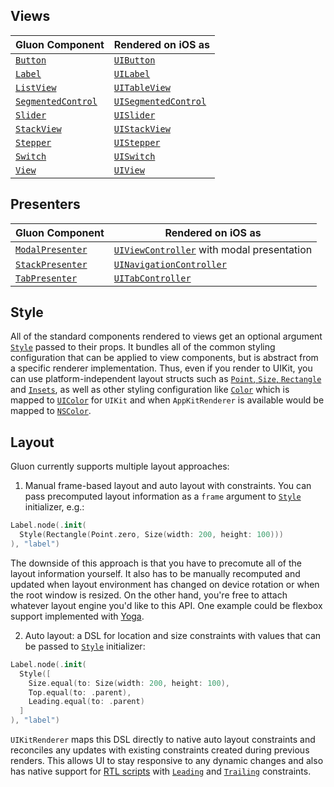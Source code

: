 ## Views

| Gluon Component | Rendered on iOS as |
|---|---|
| [`Button`](https://github.com/MaxDesiatov/Gluon/blob/master/Sources/Gluon/Components/Host/Button.swift) | [`UIButton`](https://developer.apple.com/documentation/uikit/uibutton) |
| [`Label`](https://github.com/MaxDesiatov/Gluon/blob/master/Sources/Gluon/Components/Host/Label.swift) | [`UILabel`](https://developer.apple.com/documentation/uikit/uilabel) |
| [`ListView`](https://github.com/MaxDesiatov/Gluon/blob/master/Sources/Gluon/Components/Host/ListView.swift) | [`UITableView`](https://developer.apple.com/documentation/uikit/uitableview) |
| [`SegmentedControl`](https://github.com/MaxDesiatov/Gluon/blob/master/Sources/Gluon/Components/Host/SegmentedControl.swift) | [`UISegmentedControl`](https://developer.apple.com/documentation/uikit/uisegmentedcontrol) | 
| [`Slider`](https://github.com/MaxDesiatov/Gluon/blob/master/Sources/Gluon/Components/Host/Slider.swift) | [`UISlider`](https://developer.apple.com/documentation/uikit/uislider) |
| [`StackView`](https://github.com/MaxDesiatov/Gluon/blob/master/Sources/Gluon/Components/Host/StackView.swift) | [`UIStackView`](https://developer.apple.com/documentation/uikit/uistackview) |
| [`Stepper`](https://github.com/MaxDesiatov/Gluon/blob/master/Sources/Gluon/Components/Host/Stepper.swift) | [`UIStepper`](https://developer.apple.com/documentation/uikit/uistepper) |
| [`Switch`](https://github.com/MaxDesiatov/Gluon/blob/master/Sources/Gluon/Components/Host/Switch.swift) | [`UISwitch`](https://developer.apple.com/documentation/uikit/uiswitch) |
| [`View`](https://github.com/MaxDesiatov/Gluon/blob/master/Sources/Gluon/Components/Host/View.swift) | [`UIView`](https://developer.apple.com/documentation/uikit/uiview) |

## Presenters 

| Gluon Component | Rendered on iOS as |
|---|---|
| [`ModalPresenter`](https://github.com/MaxDesiatov/Gluon/blob/master/Sources/Gluon/Components/Presenters/ModalPresenter.swift) | [`UIViewController`](https://developer.apple.com/documentation/uikit/uiviewcontroller) with modal presentation|
| [`StackPresenter`](https://github.com/MaxDesiatov/Gluon/blob/master/Sources/Gluon/Components/Presenters/StackPresenter.swift) | [`UINavigationController`](https://developer.apple.com/documentation/uikit/uinavigationcontroller) |
| [`TabPresenter`](https://github.com/MaxDesiatov/Gluon/blob/master/Sources/Gluon/Components/Presenters/TabPresenter.swift) | [`UITabController`](https://developer.apple.com/documentation/uikit/uitabcontroller) |

## Style

All of the standard components rendered to views get an optional argument
[`Style`][style]
passed to their props. It bundles all of the common styling configuration that
can be applied to view components, but is abstract from a specific renderer
implementation. Thus, even if you render to UIKit, you can use
platform-independent layout structs such as [`Point`, `Size`,
`Rectangle`](https://github.com/MaxDesiatov/Gluon/blob/master/Sources/Gluon/Components/Props/Rectangle.swift)
and
[`Insets`](https://github.com/MaxDesiatov/Gluon/blob/master/Sources/Gluon/Components/Props/Insets.swift),
as well as other styling configuration like
[`Color`](https://github.com/MaxDesiatov/Gluon/blob/master/Sources/Gluon/Components/Props/Color.swift)
which is mapped to
[`UIColor`](https://developer.apple.com/documentation/uikit/uicolor) for
`UIKit` and when `AppKitRenderer` is available would be mapped to
[`NSColor`](https://developer.apple.com/documentation/appkit/nscolor).

## Layout

Gluon currently supports multiple layout approaches: 

1. Manual frame-based layout and auto layout with constraints. You can pass
   precomputed layout information as a `frame` argument to [`Style`][style]
   initializer, e.g.:

```swift
Label.node(.init(
  Style(Rectangle(Point.zero, Size(width: 200, height: 100)))
), "label")
```

The downside of this approach is that you have to precomute all of the layout
information yourself. It also has to be manually recomputed and updated when
layout environment has changed on device rotation or when the root window is
resized. On the other hand, you're free to attach whatever layout engine you'd
like to this API. One example could be flexbox support implemented with
[Yoga](https://github.com/facebook/yoga/tree/master/YogaKit).

2. Auto layout: a DSL for location and size constraints with values that can
be passed to [`Style`][style] initializer:

```swift
Label.node(.init(
  Style([
    Size.equal(to: Size(width: 200, height: 100), 
    Top.equal(to: .parent),
    Leading.equal(to: .parent)
  ]
), "label")
```

`UIKitRenderer` maps this DSL directly to native auto layout constraints and
reconciles any updates with existing constraints created during previous
renders. This allows UI to stay responsive to any dynamic changes and also has
native support for [RTL scripts](https://en.wikipedia.org/wiki/Right-to-left)
with [`Leading`](https://github.com/MaxDesiatov/Gluon/blob/master/Sources/Gluon/Components/Props/Constraint/Leading.swift) and [`Trailing`](https://github.com/MaxDesiatov/Gluon/blob/master/Sources/Gluon/Components/Props/Constraint/Trailing.swift) constraints.

[style]: https://github.com/MaxDesiatov/Gluon/blob/master/Sources/Gluon/Components/Props/Style.swift